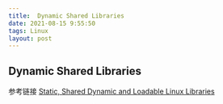 ```yaml
---
title:  Dynamic Shared Libraries
date: 2021-08-15 9:55:50
tags: Linux
layout: post
---
```


##  Dynamic Shared Libraries

参考链接
[Static, Shared Dynamic and Loadable Linux Libraries](http://www.yolinux.com/TUTORIALS/LibraryArchives-StaticAndDynamic.html)
